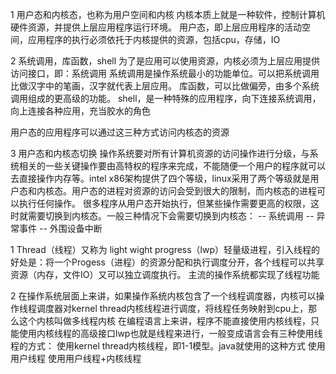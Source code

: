 1 用户态和内核态，也称为用户空间和内核
内核本质上就是一种软件，控制计算机硬件资源，并提供上层应用程序运行环境。
用户态，即上层应用程序的活动空间，应用程序的执行必须依托于内核提供的资源，包括cpu，存储，IO

2 系统调用，库函数，shell
为了是应用可以使用资源，内核必须为上层应用提供访问接口，即：系统调用
系统调用是操作系统最小的功能单位。可以把系统调用比做汉字中的笔画，汉字就代表上层应用。
库函数，可以比做偏旁，由多个系统调用组成的更高级的功能。
shell，是一种特殊的应用程序，向下连接系统调用，向上连接各种应用，充当胶水的角色

用户态的应用程序可以通过这三种方式访问内核态的资源

3 用户态和内核态切换
操作系统要对所有计算机资源的访问操作进行分级，与系统相关的一些关键操作要由高特权的程序来完成，不能随便一个用户的程序就可以去直接操作内存等。intel x86架构提供了四个等级，linux采用了两个等级就是用户态和内核态。用户态的进程对资源的访问会受到很大的限制，而内核态的进程可以执行任何操作。
很多程序从用户态开始执行，但某些操作需要更高的权限，这时就需要切换到内核态。一般三种情况下会需要切换到内核态：
-- 系统调用
-- 异常事件
-- 外围设备中断

1 Thread（线程）又称为 light wight progress（lwp）轻量级进程，引入线程的好处是：将一个Progess（进程）的资源分配和执行调度分开，各个线程可以共享资源（内存，文件IO）又可以独立调度执行。
主流的操作系统都实现了线程功能

2 在操作系统层面上来讲，如果操作系统内核包含了一个线程调度器，内核可以操作线程调度器对kernel thread内核线程进行调度，将线程任务映射到cpu上，那么这个内核叫做多线程内核
在编程语言上来讲，程序不能直接使用内核线程，只能使用内核线程的高级接口lwp也就是线程来进行，一般变成语言会有三种使用线程的方式：
  使用kernel thread内核线程，即1-1模型。java就使用的这种方式
  使用用户线程
  使用用户线程+内核线程
